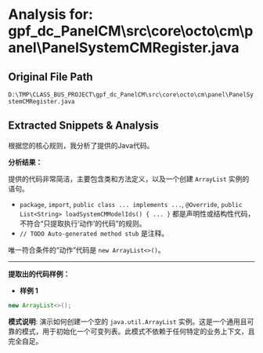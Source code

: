# Analysis for: gpf_dc_PanelCM\src\core\octo\cm\panel\PanelSystemCMRegister.java

## Original File Path
`D:\TMP\CLASS_BUS_PROJECT\gpf_dc_PanelCM\src\core\octo\cm\panel\PanelSystemCMRegister.java`

## Extracted Snippets & Analysis
根据您的核心规则，我分析了提供的Java代码。

**分析结果：**

提供的代码非常简洁，主要包含类和方法定义，以及一个创建 `ArrayList` 实例的语句。

*   `package`, `import`, `public class ... implements ...`, `@Override`, `public List<String> loadSystemCMModelIds() { ... }` 都是声明性或结构性代码，不符合“只提取执行‘动作’的代码”的规则。
*   `// TODO Auto-generated method stub` 是注释。

唯一符合条件的“动作”代码是 `new ArrayList<>()`。

---

**提取出的代码样例：**

- **样例 1**
```java
new ArrayList<>();
```
**模式说明**: 演示如何创建一个空的 `java.util.ArrayList` 实例。这是一个通用且可靠的模式，用于初始化一个可变列表。此模式不依赖于任何特定的业务上下文，且完全自足。